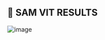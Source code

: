 ## 🍭 SAM VIT RESULTS
![image](https://github.com/user-attachments/assets/4a39a9ba-9829-4031-8b33-29b3c635a057)
